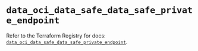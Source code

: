 # `data_oci_data_safe_data_safe_private_endpoint`

Refer to the Terraform Registry for docs: [`data_oci_data_safe_data_safe_private_endpoint`](https://registry.terraform.io/providers/oracle/oci/6.18.0/docs/data-sources/data_safe_data_safe_private_endpoint).
